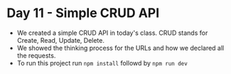 # Day 11 - Simple CRUD API

- We created a simple CRUD API in today's class. CRUD stands for Create, Read, Update, Delete.
- We showed the thinking process for the URLs and how we declared all the requests.
- To run this project run `npm install` followd by `npm run dev`